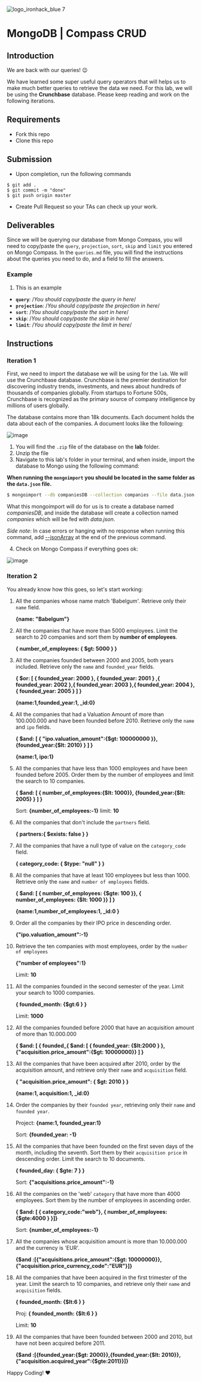![logo_ironhack_blue 7](https://user-images.githubusercontent.com/23629340/40541063-a07a0a8a-601a-11e8-91b5-2f13e4e6b441.png)

# MongoDB | Compass CRUD

## Introduction

We are back with our queries! :wink:

We have learned some super useful query operators that will helps us to make much better queries to retrieve the data we need. For this lab, we will be using the **Crunchbase** database. Please keep reading and work on the following iterations.

## Requirements

- Fork this repo
- Clone this repo

## Submission

- Upon completion, run the following commands

```
$ git add .
$ git commit -m "done"
$ git push origin master
```

- Create Pull Request so your TAs can check up your work.

## Deliverables

Since we will be querying our database from Mongo Compass, you will need to copy/paste the `query`, `projection`, `sort`, `skip` and `limit` you entered on Mongo Compass. In the `queries.md` file, you will find the instructions about the queries you need to do, and a field to fill the answers.

### Example

1. This is an example

- **`query`**: /_You should copy/paste the query in here_/
- **`projection`**: /_You should copy/paste the projection in here_/
- **`sort`**: /_You should copy/paste the sort in here_/
- **`skip`**: /_You should copy/paste the skip in here_/
- **`limit`**: /_You should copy/paste the limit in here_/

## Instructions

### Iteration 1

First, we need to import the database we will be using for the `lab`. We will use the Crunchbase database. Crunchbase is the premier destination for discovering industry trends, investments, and news about hundreds of thousands of companies globally. From startups to Fortune 500s, Crunchbase is recognized as the primary source of company intelligence by millions of users globally.

The database contains more than 18k documents. Each document holds the data about each of the companies. A document looks like the following:

![image](https://user-images.githubusercontent.com/23629340/36494916-d6db1770-1733-11e8-903e-5119b3c1b688.png)

1. You will find the `.zip` file of the database on the **lab** folder.
2. Unzip the file
3. Navigate to this lab's folder in your terminal, and when inside, import the database to Mongo using the following command:

**When running the `mongoimport` you should be located in the same folder as the `data.json` file.**

```bash
$ mongoimport --db companiesDB --collection companies --file data.json
```

What this mongoimport will do for us is to create a database named _companiesDB_, and inside the database will create a collection named _companies_ which will be fed with _data.json_.

_Side note_: In case errors or hanging with no response when running this command, add [--jsonArray](https://docs.mongodb.com/manual/reference/program/mongoimport/#cmdoption-mongoimport-jsonarray) at the end of the previous command.

4. Check on Mongo Compass if everything goes ok:

![image](https://user-images.githubusercontent.com/23629340/36534191-1f1bc5ec-17c6-11e8-9463-4945679b98c0.png)

### Iteration 2

You already know how this goes, so let's start working:

1. All the companies whose name match 'Babelgum'. Retrieve only their `name` field.

   **{name: "Babelgum"}**

2. All the companies that have more than 5000 employees. Limit the search to 20 companies and sort them by **number of employees**.

   **{ number_of_employees: { $gt: 5000  }  }**

3. All the companies founded between 2000 and 2005, both years included. Retrieve only the `name` and `founded_year` fields.

   **{ $or: [ { founded_year: 2000 }, { founded_year: 2001 } ,{ founded_year: 2002 },{ founded_year: 2003 },{ founded_year: 2004 },{ founded_year: 2005 } ]   }**

   **{name:1,founded_year:1, _id:0}**

4. All the companies that had a Valuation Amount of more than 100.000.000 and have been founded before 2010. Retrieve only the `name` and `ipo` fields.

   **{ $and: [ { "ipo.valuation_amount":{$gt: 100000000 }}, {founded_year:{$lt: 2010} } ] }**

   **{name:1, ipo:1}**

5. All the companies that have less than 1000 employees and have been founded before 2005. Order them by the number of employees and limit the search to 10 companies.

   **{ $and: [ { number_of_employees:{$lt: 1000}}, {founded_year:{$lt: 2005} } ] }**

   Sort: **{number_of_employees:-1}**
   limit: **10**

6. All the companies that don't include the `partners` field.

   **{ partners:{ $exists: false  }   }**

7. All the companies that have a null type of value on the `category_code` field.

   **{ category_code: { $type: "null"   } }**

8. All the companies that have at least 100 employees but less than 1000. Retrieve only the `name` and `number of employees` fields.

   **{ $and: [ { number_of_employees: {$gte: 100 }}, { number_of_employees: {$lt: 1000 }}  ]   }**

   **{name:1,number_of_employees:1, _id:0 }**

9. Order all the companies by their IPO price in descending order.

   **{"ipo.valuation_amount":-1}**

10. Retrieve the ten companies with most employees, order by the `number of employees`

    **{"number of employees":1}**

    Limit: **10**

11. All the companies founded in the second semester of the year. Limit your search to 1000 companies.

    **{ founded_month: {$gt:6 }  }**

    Limit: **1000**

12. All the companies founded before 2000 that have an acquisition amount of more than 10.000.000

    **{ $and: [ { founded_{ $and: [ { founded_year: {$lt:2000 }  }, {"acquisition.price_amount":{$gt: 10000000}}  ]   }**

13. All the companies that have been acquired after 2010, order by the acquisition amount, and retrieve only their `name` and `acquisition` field.

    **{ "acquisition.price_amount": { $gt: 2010  }  }**

    **{name:1, acquisition:1, _id:0}**

14. Order the companies by their `founded year`, retrieving only their `name` and `founded year`.

    Project: **{name:1, founded_year:1}**

    Sort: **{founded_year: -1}**

15. All the companies that have been founded on the first seven days of the month, including the seventh. Sort them by their `acquisition price` in descending order. Limit the search to 10 documents.

    **{ founded_day: { $gte: 7  }  }**

    Sort: **{"acquisitions.price_amount":-1}**

16. All the companies on the 'web' `category` that have more than 4000 employees. Sort them by the number of employees in ascending order.

    **{ $and: [ { category_code:"web"}, { number_of_employees: {$gte:4000 }  }]}**

    Sort: **{number_of_employees:-1}**

17. All the companies whose acquisition amount is more than 10.000.000 and the currency is 'EUR'.

    **{$and :[{"acquisitions.price_amount":{$gt: 10000000}},{"acquisition.price_currency_code":"EUR"}]}**

18. All the companies that have been acquired in the first trimester of the year. Limit the search to 10 companies, and retrieve only their `name` and `acquisition` fields.

    **{ founded_month: {$lt:6 }  }**

    Proj: **{ founded_month: {$lt:6 }  }**

    Limit: **10**

19. All the companies that have been founded between 2000 and 2010, but have not been acquired before 2011.

    **{$and :[{founded_year:{$gt: 2000}},{founded_year:{$lt: 2010}},{"acquisition.acquired_year":{$gte:2011}}]}**

Happy Coding! :heart:
